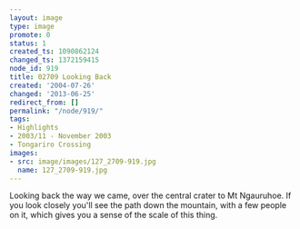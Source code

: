 ```yaml
---
layout: image
type: image
promote: 0
status: 1
created_ts: 1090862124
changed_ts: 1372159415
node_id: 919
title: 02709 Looking Back
created: '2004-07-26'
changed: '2013-06-25'
redirect_from: []
permalink: "/node/919/"
tags:
- Highlights
- 2003/11 - November 2003
- Tongariro Crossing
images:
- src: image/images/127_2709-919.jpg
  name: 127_2709-919.jpg
---
```

Looking back the way we came, over the central crater to Mt Ngauruhoe.  If you look closely you'll see the path down the mountain, with a few people on it, which gives you a sense of the scale of this thing.

